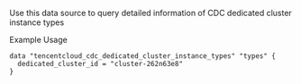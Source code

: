 Use this data source to query detailed information of CDC dedicated cluster instance types

Example Usage

```hcl
data "tencentcloud_cdc_dedicated_cluster_instance_types" "types" {
  dedicated_cluster_id = "cluster-262n63e8"
}
```
